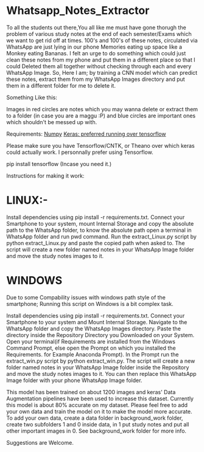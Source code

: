 # Whatsapp_Notes_Extractor

To all the students out there,You all like me must have gone thorugh the problem of various study notes at the end of each semester/Exams which we want to get rid off at times. 100's and 100's of these notes, circulated via WhatsApp are just lying in our phone Memories eating up space like a Monkey eating Bananas. 
I felt an urge to do something which could just clean these notes from my phone and put them in a different place so that I could Deleted them all together without checking through each and every WhatsApp Image. So, Here I am; by training a CNN model which can predict these notes, extract them from my WhatsApp Images directory and put them in a different folder for me to delete it.

Something Like this:

Images in red circles are notes which you may wanna delete or extract them to a folder (in case you are a maggu :P) and blue circles are important ones which shouldn't be messed up with.

Requirements:
[Numpy](www.numpy.org)
[Keras:  preferred running over tensorflow](https://keras.io/)

Please make sure you have Tensorflow/CNTK, or Theano over which keras could actually work. 
I personnally prefer using Tensorflow.

pip install tensorflow (Incase you need it.)

Instructions for making it work:

# LINUX:-

Install dependencies using pip install -r requirements.txt. Connect your Smartphone to your system, mount Internal Storage and copy the absolute path to the WhatsApp folder, to know the absolute path open a terminal in WhatsApp folder and run pwd command. Run the extract_Linux.py script by python extract_Linux.py and paste the copied path when asked to. The script will create a new folder named notes in your WhatsApp Image folder and move the study notes images to it.

# WINDOWS

Due to some Compability issues with windows path style of the smartphone; Running this script on Windows is a bit complex task.

Install dependencies using pip install -r requirements.txt. Connect your Smartphone to your system and Mount Internal Storage. Navigate to the WhatsApp folder and copy the WhatsApp Images directory. Paste the directory inside the Repository Directory you Downloaded on your System. Open your terminal(if Requirements are installed from the Windows Command Prompt, else open the Prompt on which you installed the Requirements. for Example Anaconda Prompt). In the Prompt run the extract_win.py script by python extract_win.py. The script will create a new folder named notes in your WhatsApp Image folder inside the Repository and move the study notes images to it. You can then replace this WhatsApp Image folder with your phone WhatsApp Image folder.

This model has been trained on about 1200 images and keras' Data Augmentation pipelines have been used to increase this dataset. Currently this model is about 80% accurate on my dataset. Please feel free to add your own data and train the model on it to make the model more accurate. To add your own data, create a data folder in background_work folder, create two subfolders 1 and 0 inside data, in 1 put study notes and put all other important images in 0. See background_work folder for more info.

Suggestions are Welcome. 


